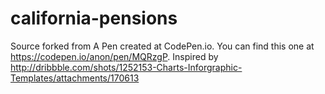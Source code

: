 # california-pensions

Source forked from A Pen created at CodePen.io. You can find this one at https://codepen.io/anon/pen/MQRzgP. Inspired by http://dribbble.com/shots/1252153-Charts-Inforgraphic-Templates/attachments/170613
